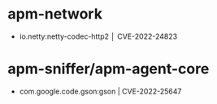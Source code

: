 
# apm-network
* io.netty:netty-codec-http2 │ CVE-2022-24823

# apm-sniffer/apm-agent-core
* com.google.code.gson:gson | CVE-2022-25647
